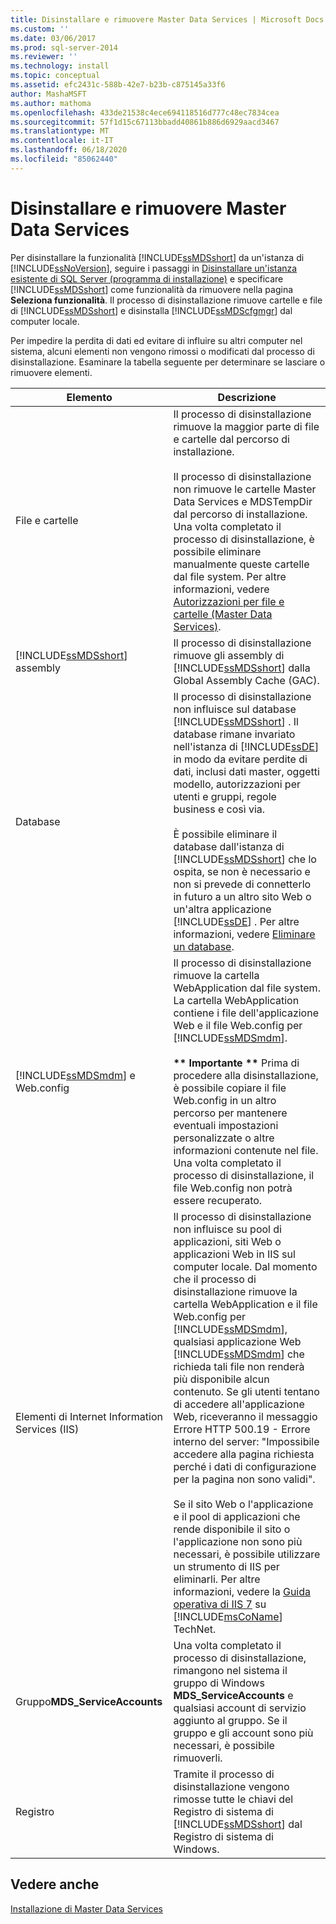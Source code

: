 ```yaml
---
title: Disinstallare e rimuovere Master Data Services | Microsoft Docs
ms.custom: ''
ms.date: 03/06/2017
ms.prod: sql-server-2014
ms.reviewer: ''
ms.technology: install
ms.topic: conceptual
ms.assetid: efc2431c-588b-42e7-b23b-c875145a33f6
author: MashaMSFT
ms.author: mathoma
ms.openlocfilehash: 433de21538c4ece694118516d777c48ec7834cea
ms.sourcegitcommit: 57f1d15c67113bbadd40861b886d6929aacd3467
ms.translationtype: MT
ms.contentlocale: it-IT
ms.lasthandoff: 06/18/2020
ms.locfileid: "85062440"
---
```

# <a name="uninstall-and-remove-master-data-services"></a>Disinstallare e rimuovere Master Data Services
  Per disinstallare la funzionalità [!INCLUDE[ssMDSshort](../../includes/ssmdsshort-md.md)] da un'istanza di [!INCLUDE[ssNoVersion](../../includes/ssnoversion-md.md)], seguire i passaggi in [Disinstallare un'istanza esistente di SQL Server &#40;programma di installazione&#41;](../../../2014/sql-server/install/uninstall-an-existing-instance-of-sql-server-setup.md) e specificare [!INCLUDE[ssMDSshort](../../includes/ssmdsshort-md.md)] come funzionalità da rimuovere nella pagina **Seleziona funzionalità**. Il processo di disinstallazione rimuove cartelle e file di [!INCLUDE[ssMDSshort](../../includes/ssmdsshort-md.md)] e disinstalla [!INCLUDE[ssMDScfgmgr](../../includes/ssmdscfgmgr-md.md)] dal computer locale.  
  
 Per impedire la perdita di dati ed evitare di influire su altri computer nel sistema, alcuni elementi non vengono rimossi o modificati dal processo di disinstallazione. Esaminare la tabella seguente per determinare se lasciare o rimuovere elementi.  
  
|Elemento|Descrizione|  
|----------|-----------------|  
|File e cartelle|Il processo di disinstallazione rimuove la maggior parte di file e cartelle dal percorso di installazione.<br /><br /> Il processo di disinstallazione non rimuove le cartelle Master Data Services e MDSTempDir dal percorso di installazione. Una volta completato il processo di disinstallazione, è possibile eliminare manualmente queste cartelle dal file system. Per altre informazioni, vedere [Autorizzazioni per file e cartelle &#40;Master Data Services&#41;](../../master-data-services/folder-and-file-permissions-master-data-services.md).|  
|[!INCLUDE[ssMDSshort](../../includes/ssmdsshort-md.md)] assembly|Il processo di disinstallazione rimuove gli assembly di [!INCLUDE[ssMDSshort](../../includes/ssmdsshort-md.md)] dalla Global Assembly Cache (GAC).|  
|Database|Il processo di disinstallazione non influisce sul database [!INCLUDE[ssMDSshort](../../includes/ssmdsshort-md.md)] . Il database rimane invariato nell'istanza di [!INCLUDE[ssDE](../../includes/ssde-md.md)] in modo da evitare perdite di dati, inclusi dati master, oggetti modello, autorizzazioni per utenti e gruppi, regole business e così via.<br /><br /> È possibile eliminare il database dall'istanza di [!INCLUDE[ssMDSshort](../../includes/ssmdsshort-md.md)] che lo ospita, se non è necessario e non si prevede di connetterlo in futuro a un altro sito Web o un'altra applicazione [!INCLUDE[ssDE](../../includes/ssde-md.md)] . Per altre informazioni, vedere [Eliminare un database](../../relational-databases/databases/delete-a-database.md).|  
|[!INCLUDE[ssMDSmdm](../../includes/ssmdsmdm-md.md)] e Web.config|Il processo di disinstallazione rimuove la cartella WebApplication dal file system. La cartella WebApplication contiene i file dell'applicazione Web e il file Web.config per [!INCLUDE[ssMDSmdm](../../includes/ssmdsmdm-md.md)].<br /><br /> **\*\* Importante \*\*** Prima di procedere alla disinstallazione, è possibile copiare il file Web.config in un altro percorso per mantenere eventuali impostazioni personalizzate o altre informazioni contenute nel file. Una volta completato il processo di disinstallazione, il file Web.config non potrà essere recuperato.|  
|Elementi di Internet Information Services (IIS)|Il processo di disinstallazione non influisce su pool di applicazioni, siti Web o applicazioni Web in IIS sul computer locale. Dal momento che il processo di disinstallazione rimuove la cartella WebApplication e il file Web.config per [!INCLUDE[ssMDSmdm](../../includes/ssmdsmdm-md.md)], qualsiasi applicazione Web [!INCLUDE[ssMDSmdm](../../includes/ssmdsmdm-md.md)] che richieda tali file non renderà più disponibile alcun contenuto. Se gli utenti tentano di accedere all'applicazione Web, riceveranno il messaggio Errore HTTP 500.19 - Errore interno del server: "Impossibile accedere alla pagina richiesta perché i dati di configurazione per la pagina non sono validi".<br /><br /> Se il sito Web o l'applicazione e il pool di applicazioni che rende disponibile il sito o l'applicazione non sono più necessari, è possibile utilizzare un strumento di IIS per eliminarli. Per altre informazioni, vedere la [Guida operativa di IIS 7](https://go.microsoft.com/fwlink/?LinkId=184885) su [!INCLUDE[msCoName](../../includes/msconame-md.md)] TechNet.|  
|Gruppo**MDS_ServiceAccounts**|Una volta completato il processo di disinstallazione, rimangono nel sistema il gruppo di Windows **MDS_ServiceAccounts** e qualsiasi account di servizio aggiunto al gruppo. Se il gruppo e gli account sono più necessari, è possibile rimuoverli.|  
|Registro|Tramite il processo di disinstallazione vengono rimosse tutte le chiavi del Registro di sistema di [!INCLUDE[ssMDSshort](../../includes/ssmdsshort-md.md)] dal Registro di sistema di Windows.|  
  
## <a name="see-also"></a>Vedere anche  
 [Installazione di Master Data Services](../../master-data-services/install-windows/install-master-data-services.md)  
  
  
